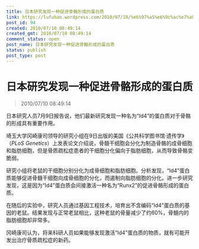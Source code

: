 ```yaml
---
title: 日本研究发现一种促进骨骼形成的蛋白质
link: https://lufuhao.wordpress.com/2010/07/10/%e6%97%a5%e6%9c%ac%e7%a0%94%e7%a9%b6%e5%8f%91%e7%8e%b0%e4%b8%80%e7%a7%8d%e4%bf%83%e8%bf%9b%e9%aa%a8%e9%aa%bc%e5%bd%a2%e6%88%90%e7%9a%84%e8%9b%8b%e7%99%bd%e8%b4%a8/
post_id: 94
created: 2010/07/10 08:49:14
created_gmt: 2010/07/10 08:49:14
comment_status: open
post_name: 日本研究发现一种促进骨骼形成的蛋白质
status: publish
post_type: post
---
```


# 日本研究发现一种促进骨骼形成的蛋白质

> 2010/07/10 08:49:14

 

日本研究人员7月9日报告说，他们最新研究发现一种名为“Id4”的蛋白质对于骨骼的形成具有重要作用。

埼玉大学冈崎康司领导的研究小组在9日出版的美国《公共科学图书馆·遗传学》（_PLoS Genetics_）上发表论文介绍说，骨髓干细胞会分化为制造骨骼的成骨细胞和脂肪细胞，但是骨质疏松症患者的干细胞分化偏向于脂肪细胞，从而导致骨骼变脆弱。

研究小组将老鼠的干细胞分别分化为成骨细胞和脂肪细胞。分析发现，“Id4”蛋白质能够促进骨髓干细胞向成骨细胞的分化，而遏制向脂肪细胞的分化。进一步研究发现，这是因为“Id4”蛋白质会间接激活一种名为“Runx2”的促进骨骼形成的蛋白质。

在随后的实验中，研究人员通过基因工程技术，培育出不含编码“Id4”蛋白质的基因的老鼠。结果发现与正常老鼠相比，这种老鼠的骨量减少了约60%，骨髓内的脂肪细胞却非常多。

冈崎康司认为，将来科研人员如果能够发现激活“Id4”蛋白质的物质，就有可能开发出治疗骨质疏松症的新药。
